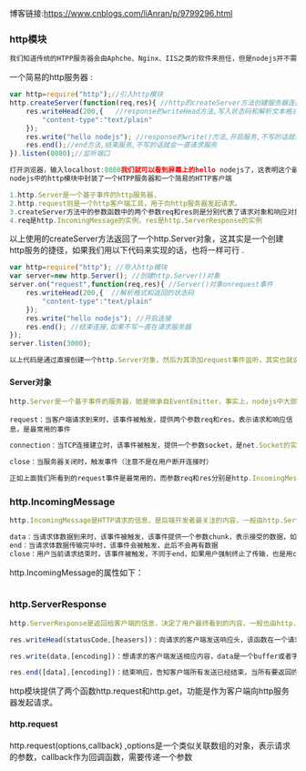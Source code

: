 博客链接:<https://www.cnblogs.com/liAnran/p/9799296.html> 



### http模块

```js
我们知道传统的HTPP服务器会由Aphche、Nginx、IIS之类的软件来担任，但是nodejs并不需要，nodejs提供了http模块，自身就可以用来构建服务器，而且http模块是由C++实现的，性能可靠。
```

一个简易的http服务器 :

```js
var http=require("http");//引入http模块
http.createServer(function(req,res){ //http的createServer方法创建服务器连接,并且有request和response两个方法
    res.writeHead(200,{   //response的writeHead方法,写入状态码和解析文本格式
        "content-type":"text/plain"
    });
    res.write("hello nodejs"); //response的write()方法,开启服务,不写的话就会拒绝请求
    res.end();//end方法,结束服务,不写的话就会一直请求服务
}).listen(8080);//监听端口
```

```js
打开浏览器，输入localhost:8080我们就可以看到屏幕上的hello nodejs了，这表明这个最简单的nodejs服务器已经搭建成功了。
nodejs中的http模块中封装了一个HTPP服务器和一个简易的HTTP客户端
```

```js
1.http.Server是一个基于事件的http服务器.
2.http.request则是一个http客户端工具，用于向http服务器发起请求。
3.createServer方法中的参数函数中的两个参数req和res则是分别代表了请求对象和响应对象
4.req是http.IncomingMessage的实例，res是http.ServerResponse的实例
```

以上使用的createServer方法返回了一个http.Server对象，这其实是一个创建http服务的捷径，如果我们用以下代码来实现的话，也将一样可行 .

```js
var http=require("http"); //导入http模块
var server=new http.Server(); //创建http.Server()对象
server.on("request",function(req,res){ //Server()对象onrequest事件
    res.writeHead(200,{  //解析格式和返回的状态码
        "content-type":"text/plain"
    });
    res.write("hello nodejs"); //开启连接
    res.end(); //结束连接,如果不写一直在请求服务器
});
server.listen(3000);
```

```js
以上代码是通过直接创建一个http.Server对象，然后为其添加request事件监听，其实也就说createServer方法其实本质上也是为http.Server对象添加了一个request事件监听，这似乎更好理解了,让我们看一看Server对象
```

#### Server对象

```js
http.Server是一个基于事件的服务器，她是继承自EventEmitter，事实上，nodejs中大部分模块都继承自EventEmitter，包括fs、net等模块，这也是为什么说nodejs基于事件驱动
```

```
request：当客户端请求到来时，该事件被触发，提供两个参数req和res，表示请求和响应信息，是最常用的事件
```

```js
connection：当TCP连接建立时，该事件被触发，提供一个参数socket，是net.Socket的实例
```

```js
close：当服务器关闭时，触发事件（注意不是在用户断开连接时）
```

```js
正如上面我们所看到的request事件是最常用的，而参数req和res分别是http.IncomingMessage和http.ServerResponse的实例，那么我们来看看这两个类吧
```

### http.IncomingMessage 

```js
http.IncomingMessage是HTTP请求的信息，是后端开发者最关注的内容，一般由http.Server的request事件发送，并作为第一个参数传递，http请求一般可以分为两部分：请求头和请求体,其提供了3个事件，如下:
```

```js
data：当请求体数据到来时，该事件被触发，该事件提供一个参数chunk，表示接受的数据，如果该事件没有被监听，则请求体会被抛弃，该事件可能会被调用多次（这与nodejs是异步的有关系）
end：当请求体数据传输完毕时，该事件会被触发，此后不会再有数据
close：用户当前请求结束时，该事件被触发，不同于end，如果用户强制终止了传输，也是用close
```

http.IncomingMessage的属性如下： 

![]( )

### http.ServerResponse 

```js
http.ServerResponse是返回给客户端的信息，决定了用户最终看到的内容，一般也由http.Server的request事件发送，并作为第二个参数传递，它有三个重要的成员函数，用于返回响应头、响应内容以及结束请求
```

```js
res.writeHead(statusCode,[heasers])：向请求的客户端发送响应头，该函数在一个请求中最多调用一次，如果不调用，则会自动生成一个响应头

res.write(data,[encoding])：想请求的客户端发送相应内容，data是一个buffer或者字符串，如果data是字符串，则需要制定编码方式，默认为utf-8，在res.end调用之前可以多次调用

res.end([data],[encoding])：结束响应，告知客户端所有发送已经结束，当所有要返回的内容发送完毕时，该函数必需被调用一次，两个可选参数与res.write()相同。如果不调用这个函数，客户端将用于处于等待状态。
```

http模块提供了两个函数http.request和http.get，功能是作为客户端向http服务器发起请求。 

#### http.request

http.request(options,callback) ,options是一个类似关联数组的对象，表示请求的参数，callback作为回调函数，需要传递一个参数 















                                                                                                                                                                                                                                                    